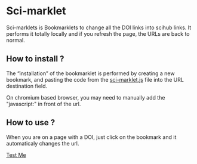 # Sci-marklet
Sci-marklets is Bookmarklets to change all the DOI links into scihub links. It performs it totally locally and if you refresh the page, the URLs are back to normal.

## How to install ?
The “installation” of the bookmarklet is performed by creating a new bookmark, and pasting the code from the [sci-marklet.js](sci-marklet.js) file into the URL destination field.

On chromium based browser, you may need to manually add the "javascript:" in front of the url.

## How to use ?
When you are on a page with a DOI, just click on the bookmark and it automaticaly changes the url. <br/>

<a href="javascript:  function output(text){    document.head.insertAdjacentHTML(&quot;beforeend&quot;, &quot;<style id='snackStyle'> \        /*snackbar layout code from https://www.w3schools.com/howto/howto_js_snackbar.asp*/ \        #snackbar  {\              visibility:  hidden;   /*  Hidden  by  default.  Visible  on  click  */\              min-width:  250px;   /*  Set  a  default  minimum  width  */\              margin-left:  -125px;  /*  Divide  value  of  min-width  by  2  */\              background-color:  #333;  /*  Black  background  color  */\              color:  #fff;  /*  White  text  color  */\              text-align:  center;  /*  Centered  text  */\              border-radius:  2px;  /*  Rounded  borders  */\              padding:  16px;  /*  Padding  */\              position:  fixed;  /*  Sit  on  top  of  the  screen  */\              z-index:  1;  /*  Add  a  z-index  if  needed  */\              left:  50%;  /*  Center  the  snackbar  */\              bottom:  30px;  /*  30px  from  the  bottom  */\          }  \          /*  Show  the  snackbar  when  clicking  on  a  button  (class  added  with  JavaScript)  */  \          #snackbar.show  {\              visibility:  visible;  /*  Show  the  snackbar  */  \              /*  Add  animation:  Take  0.5  seconds  to  fade  in  and  out  the  snackbar.\              However,  delay  the  fade  out  process  for  2.5  seconds  */\              -webkit-animation:  fadein  0.5s,  fadeout  0.5s  2.5s;\              animation:  fadein  0.5s,  fadeout  0.5s  2.5s;\          }\          /*  Animations  to  fade  the  snackbar  in  and  out  */\          @-webkit-keyframes  fadein  {\              from  {bottom:  0;  opacity:  0;}\              to  {bottom:  30px;  opacity:  1;}\          }\          @keyframes  fadein  {\              from  {bottom:  0;  opacity:  0;}\              to  {bottom:  30px;  opacity:  1;}\          }\          @-webkit-keyframes  fadeout  {\              from  {bottom:  30px;  opacity:  1;}\              to  {bottom:  0;  opacity:  0;}\          }\          @keyframes  fadeout  {\              from  {bottom:  30px;  opacity:  1;}\              to  {bottom:  0;  opacity:  0;}\          }\          </style>&quot;);      document.body.insertAdjacentHTML(&quot;afterbegin&quot;,  '<div  id=&quot;snackbar&quot;>'+text+'</div>');      var  x  =  document.getElementById(&quot;snackbar&quot;);      x.className  =  &quot;show&quot;;      setTimeout(function(){          x.className  =  x.className.replace(&quot;show&quot;,  &quot;&quot;);          x.remove();          document.getElementById(&quot;snackStyle&quot;).remove();      },  3000);    };    function  liveSearch()  {      let  cards  =  document.querySelectorAll('a');      let  search_query  =  &quot;doi.org/&quot;;      let  count  =  0;      for  (var  i  =  0;  i  <  cards.length;  i++)  {          if(cards[i].href.toLowerCase()              .includes(search_query.toLowerCase()))  {                  cards[i].href  =  cards[i].href.replace(search_query,  &quot;sci-hub.ru/&quot;);          }else{              count+=1;          };      };      if(count  ==  cards.length){          output(&quot;No  DOI  found&quot;);      }else  {          count  =  cards.length-count;          output(&quot;Changed  &quot;  +count  +&quot;  URLs&quot;);      };  };  liveSearch()">  Test Me</a>
